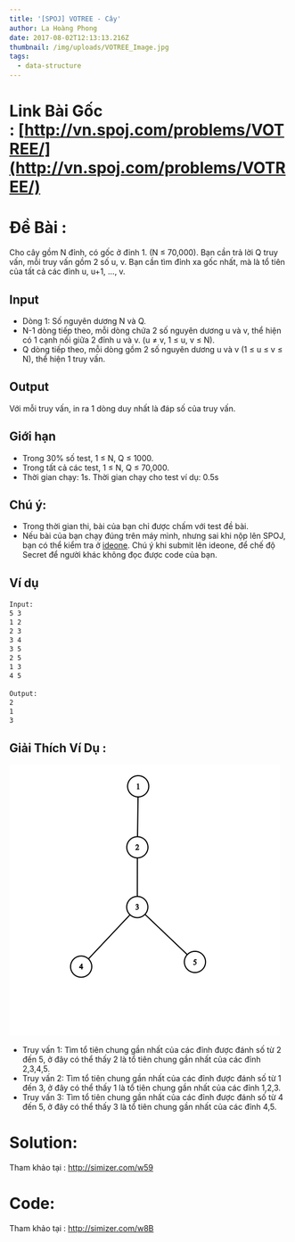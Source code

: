 ```yaml
---
title: '[SPOJ] VOTREE - Cây'
author: La Hoàng Phong
date: 2017-08-02T12:13:13.216Z
thumbnail: /img/uploads/VOTREE_Image.jpg
tags:
  - data-structure
---
```

# Link Bài Gốc : [http://vn.spoj.com/problems/VOTREE/](http://vn.spoj.com/problems/VOTREE/)

# Đề Bài :

Cho cây gồm N đỉnh, có gốc ở đỉnh 1. (N ≤ 70,000). Bạn cần trả lời Q truy vấn, mỗi truy vấn gồm 2 số u, v. Bạn cần tìm đỉnh xa gốc nhất, mà là tổ tiên của tất cả các đỉnh u, u\+1, ..., v.

## Input

* Dòng 1: Số nguyên dương N và Q.
* N-1 dòng tiếp theo, mỗi dòng chứa 2 số nguyên dương u và v, thể hiện có 1 cạnh nối giữa 2 đỉnh u và v. (u ≠ v, 1 ≤ u, v ≤ N).
* Q dòng tiếp theo, mỗi dòng gồm 2 số nguyên dương u và v (1 ≤ u ≤ v ≤ N), thể hiện 1 truy vấn.

## Output

Với mỗi truy vấn, in ra 1 dòng duy nhất là đáp số của truy vấn.

## Giới hạn

* Trong 30% số test, 1 ≤ N, Q ≤ 1000.
* Trong tất cả các test, 1 ≤ N, Q ≤ 70,000.
* Thời gian chạy: 1s. Thời gian chạy cho test ví dụ: 0.5s

## Chú ý:

* Trong thời gian thi, bài của bạn chỉ được chấm với test đề bài.
* Nếu bài của bạn chạy đúng trên máy mình, nhưng sai khi nộp lên SPOJ, bạn có thể kiểm tra ở [ideone](https://ideone.com/). Chú ý khi submit lên ideone, để chế độ Secret để người khác không đọc được code của bạn.

## Ví dụ

    Input:
    5 3
    1 2
    2 3
    3 4
    3 5
    2 5
    1 3
    4 5
    
    Output:
    2
    1
    3

## Giải Thích Ví Dụ :

![null](/img/uploads/VOTREE_Graph.png)

* Truy vấn 1: Tìm tổ tiên chung gần nhất của các đỉnh được đánh số từ 2 đến 5, ở đây có thể thấy 2 là tổ tiên chung gần nhất của các đỉnh 2,3,4,5.
* Truy vấn 2: Tìm tổ tiên chung gần nhất của các đỉnh được đánh số từ 1 đến 3, ở đây có thể thấy 1 là tổ tiên chung gần nhất của các đỉnh 1,2,3.
* Truy vấn 3: Tìm tổ tiên chung gần nhất của các đỉnh được đánh số từ 4 đến 5, ở đây có thể thấy 3 là tổ tiên chung gần nhất của các đỉnh 4,5.

# Solution:

Tham khảo tại : http://simizer.com/w59

# Code:

Tham khảo tại : http://simizer.com/w8B
